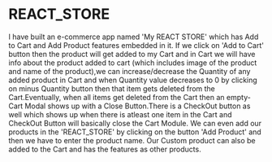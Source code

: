 # REACT_STORE
I have built an e-commerce app named 'My REACT STORE' which has Add to Cart and Add Product features embedded in it.
If we click on 'Add to Cart' button then the product will get added to my Cart and in Cart we will have info about the product added to cart (which includes image of the product and name of the product),we can increase/decrease the Quantity of any added product in Cart and when Quantity value decreases to 0 by clicking on minus Quantity button then that item gets deleted from the Cart.Eventually, when all items get deleted from the Cart then an empty-Cart Modal shows up with a Close Button.There is a CheckOut button as well which shows up when there is atleast one item in the Cart and CheckOut Button  will basically close the Cart Module. 
We can even add our products in the 'REACT_STORE' by clicking on the button 'Add Product' and then we have to enter the product name. Our Custom product can also be added to the Cart and has the features as other products.
